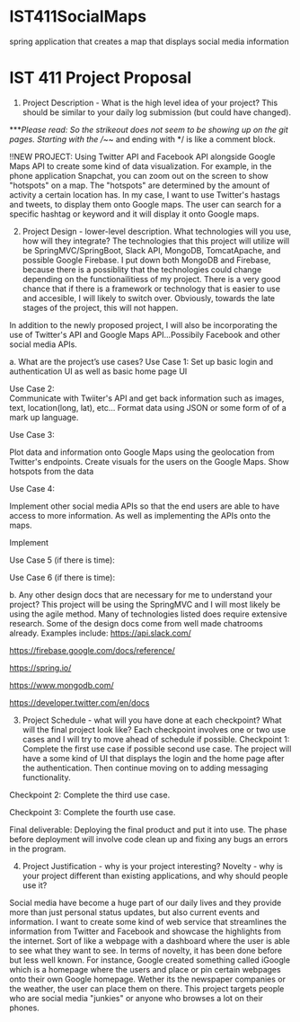 # IST411SocialMaps
spring application that creates a map that displays social media information

# IST 411 Project Proposal
1. Project Description - What is the high level idea of your project? This should
be similar to your daily log submission (but could have changed).

****Please read: So the strikeout does not seem to be showing up on the git pages. Starting with the /*~~ and ending with */ is like a comment block.  

!!NEW PROJECT: Using Twitter API and Facebook API alongside Google Maps API to create some kind of data visualization. For example, in the phone application Snapchat, you can zoom out on the screen to show "hotspots" on a map. The "hotspots" are determined by the amount of activity a certain location has. In my case, I want to use Twitter's hastags and tweets, to display them onto Google maps. The user can search for a specific hashtag or keyword and it will display it onto Google maps. 

2. Project Design - lower-level description.
What technologies will you use, how will they integrate?
The technologies that this project will utilize will be SpringMVC/SpringBoot, Slack API, MongoDB, TomcatApache, and possible Google Firebase. I put down both MongoDB and Firebase, because there is a possiblity that the technologies could change depending on the functionailitiess of my project. There is a very good chance that if there is a framework or technology that is easier to use and accesible, I will likely to switch over. Obviously, towards the late stages of the project, this will not happen. 

In addition to the newly proposed project, I will also be incorporating the use of Twitter's API and Google Maps API...Possibily Facebook and other social media APIs. 

  a. What are the project’s use cases?
  Use Case 1:
  Set up basic login and authentication UI as well as basic home page UI
  
  Use Case 2:  
  Communicate with Twiiter's API and get back information such as images, text, location(long, lat), etc... Format data using JSON
  or some form of of a mark up language.
  
  Use Case 3:
  
  Plot data and information onto Google Maps using the geolocation from Twitter's endpoints. Create visuals for the users on the Google   Maps. Show hotspots from the data
  
  Use Case 4:  
  
  Implement other social media APIs so that the end users are able to have access to more information. As well as implementing the APIs 
  onto the maps.
  
  Implement 
  
  Use Case 5 (if there is time):
 
  
  Use Case 6 (if there is time):
  
  
  b. Any other design docs that are necessary for me to understand your project?
  This project will be using the SpringMVC and I will most likely be using the agile method. Many of technologies listed does require extensive research. Some of the design docs come from well made chatrooms already. Examples include: 
  https://api.slack.com/
  
  https://firebase.google.com/docs/reference/
  
  https://spring.io/
  
  https://www.mongodb.com/
  
  https://developer.twitter.com/en/docs
  
  
3. Project Schedule - what will you have done at each checkpoint? What will the
final project look like?
Each checkpoint involves one or two use cases and I will try to move ahead of schedule if possible. 
Checkpoint 1:
Complete the first use case if possible second use case. The project will have a some kind of UI that displays the login and the home page after the authentication. Then continue moving on to adding messaging functionality.

Checkpoint 2:
Complete the third use case.

Checkpoint 3:
Complete the fourth use case.

Final deliverable:
Deploying the final product and put it into use. The phase before deployment will involve code clean up and fixing any bugs an errors in the program.  

4. Project Justification - why is your project interesting?
Novelty - why is your project different than existing applications, and why should people use it?

Social media have become a huge part of our daily lives and they provide more than just personal status updates, but also current events and information. I want to create some kind of web service that streamlines the information from Twitter and Facebook and showcase the highlights from the internet. Sort of like a webpage with a dashboard where the user is able to see what they want to see. In terms of novelty, it has been done before but less well known. For instance, Google created something called iGoogle which is a homepage where the users and place or pin certain webpages onto their own Google homepage. Wether its the newspaper companies or the weather, the user can place them on there. This project targets people who are social media "junkies" or anyone who browses a lot on their phones. 

